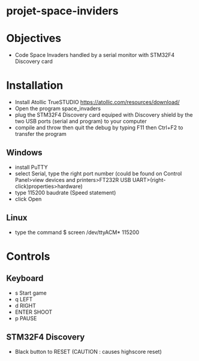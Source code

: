 
# projet-space-inviders

# Objectives

* Code Space Invaders handled by a serial monitor with STM32F4 Discovery card

# Installation
* Install Atollic TrueSTUDIO https://atollic.com/resources/download/
* Open the program space_invaders
* plug the STM32F4 Discovery card equiped with Discovery shield by the two USB ports (serial and program) to your computer
* compile and throw then quit the debug by typing F11 then Ctrl+F2 to transfer the program

 ## Windows
* install PuTTY
* select Serial, type the right port number (could be found on Control Panel>view devices and printers>FT232R USB UART>(right-click)properties>hardware)
* type 115200 baudrate (Speed statement)
* click Open

## Linux
* type the command $ screen /dev/ttyACM* 115200

# Controls

## Keyboard
* s         Start game
* q         LEFT
* d         RIGHT
* ENTER     SHOOT
* p         PAUSE

## STM32F4 Discovery
* Black button to RESET (CAUTION : causes highscore reset)